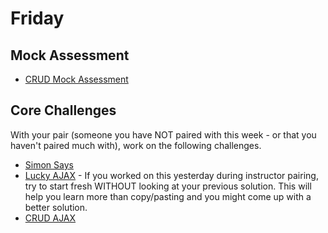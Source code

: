# Friday

## Mock Assessment
- [CRUD Mock Assessment](../../../../phase-2-mock-assessment-echo)

## Core Challenges
With your pair (someone you have NOT paired with this week - or that you haven't paired much with), work on the following challenges.

- [Simon Says](../../../../simon-says-challenge)
- [Lucky AJAX](../../../../lucky-ajax-challenge) - If you worked on this yesterday during instructor pairing, try to start fresh WITHOUT looking at your previous solution. This will help you learn more than copy/pasting and you might come up with a better solution.
- [CRUD AJAX](../../../../ajax-review-challenge)
